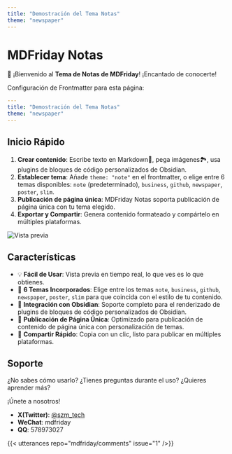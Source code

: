 ```yaml
---
title: "Demostración del Tema Notas"
theme: "newspaper"
---
```


# MDFriday Notas

👋 ¡Bienvenido al **Tema de Notas de MDFriday**! ¡Encantado de conocerte!

Configuración de Frontmatter para esta página:
```yaml
---
title: "Demostración del Tema Notas"
theme: "newspaper"
---
```

## Inicio Rápido

1. **Crear contenido**: Escribe texto en Markdown📝, pega imágenes🏞️, usa plugins de bloques de código personalizados de Obsidian.
2. **Establecer tema**: Añade `theme: "note"` en el frontmatter, o elige entre 6 temas disponibles: `note` (predeterminado), `business`, `github`, `newspaper`, `poster`, `slim`.
3. **Publicación de página única**: MDFriday Notas soporta publicación de página única con tu tema elegido.
4. **Exportar y Compartir**: Genera contenido formateado y compártelo en múltiples plataformas.

![Vista previa](https://picsum.photos/600/300)

## Características

- 💡 **Fácil de Usar**: Vista previa en tiempo real, lo que ves es lo que obtienes.
- 🎨 **6 Temas Incorporados**: Elige entre los temas `note`, `business`, `github`, `newspaper`, `poster`, `slim` para que coincida con el estilo de tu contenido.
- 🔌 **Integración con Obsidian**: Soporte completo para el renderizado de plugins de bloques de código personalizados de Obsidian.
- 📄 **Publicación de Página Única**: Optimizado para publicación de contenido de página única con personalización de temas.
- 📧 **Compartir Rápido**: Copia con un clic, listo para publicar en múltiples plataformas.

## Soporte

¿No sabes cómo usarlo? ¿Tienes preguntas durante el uso? ¿Quieres aprender más?

¡Únete a nosotros!

- **X(Twitter)**: [@szm_tech](https://x.com/szm_tech)
- **WeChat**: mdfriday
- **QQ**: 578973027

{{< utterances repo="mdfriday/comments" issue="1" />}}
